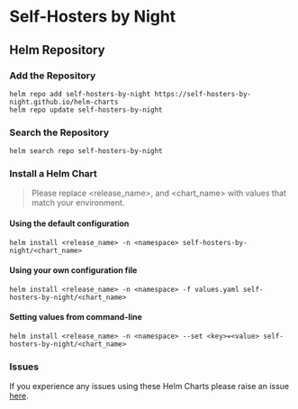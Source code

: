 # Self-Hosters by Night

## Helm Repository

### Add the Repository

```shell
helm repo add self-hosters-by-night https://self-hosters-by-night.github.io/helm-charts
helm repo update self-hosters-by-night
```

### Search the Repository

```shell
helm search repo self-hosters-by-night
```

### Install a Helm Chart

> Please replace <release_name>, <namespace> and <chart_name> with values that match your environment.

#### Using the default configuration

```shell
helm install <release_name> -n <namespace> self-hosters-by-night/<chart_name>
```

#### Using your own configuration file

```shell
helm install <release_name> -n <namespace> -f values.yaml self-hosters-by-night/<chart_name>
```

#### Setting values from command-line

```shell
helm install <release_name> -n <namespace> --set <key>=<value> self-hosters-by-night/<chart_name>
```

### Issues

If you experience any issues using these Helm Charts please raise an issue [here](https://github.com/self-hosters-by-night/helm-charts/issues).
